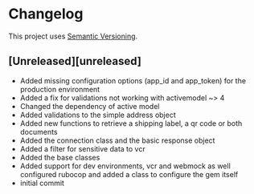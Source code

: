 # Changelog

This project uses [Semantic Versioning](https://semver.org).

## [Unreleased][unreleased]
* Added missing configuration options (app_id and app_token) for the production environment
* Added a fix for validations not working with activemodel ~> 4
* Changed the dependency of active model
* Added validations to the simple address object
* Added new functions to retrieve a shipping label, a qr code or both documents
* Added the connection class and the basic response object
* Added a filter for sensitive data to vcr
* Added the base classes
* Added support for dev environments, vcr and webmock as well configured rubocop and added a class to configure the gem itself
* initial commit
